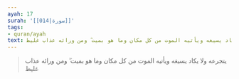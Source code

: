 ```yaml
---
ayah: 17
surah: '[[014|سورة]]'
tags:
- quran/ayah
text: يتجرعه ولا يكاد يسيغه ويأتيه الموت من كل مكان وما هو بميت ۖ ومن ورائه عذاب غليظ
---
```

> يتجرعه ولا يكاد يسيغه ويأتيه الموت من كل مكان وما هو بميت ۖ ومن ورائه عذاب غليظ
